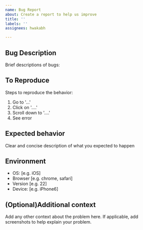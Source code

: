 ```yaml
---
name: Bug Report
about: Create a report to help us improve
title: ''
labels: ''
assignees: hwakabh

---
```


## Bug Description
Brief descriptions of bugs:

## To Reproduce
Steps to reproduce the behavior:
1. Go to '...'
2. Click on '....'
3. Scroll down to '....'
4. See error

## Expected behavior
Clear and concise description of what you expected to happen

## Environment
 - OS: [e.g. iOS]
 - Browser [e.g. chrome, safari]
 - Version [e.g. 22]
 - Device: [e.g. iPhone6]

## (Optional)Additional context
Add any other context about the problem here.
If applicable, add screenshots to help explain your problem.
